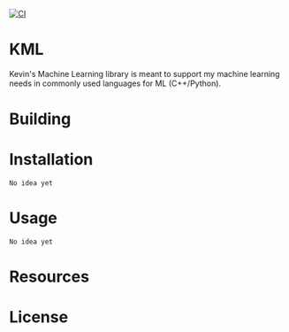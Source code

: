 [![CI](https://github.com/shkevin/KML/actions/workflows/build.yml/badge.svg)](https://github.com/shkevin/KML/actions/workflows/build.yml)

# KML
Kevin's Machine Learning library is meant to support my machine learning needs in commonly used languages for ML (C++/Python).

# Building

# Installation

```
No idea yet
```

# Usage

```
No idea yet
```

# Resources

# License
